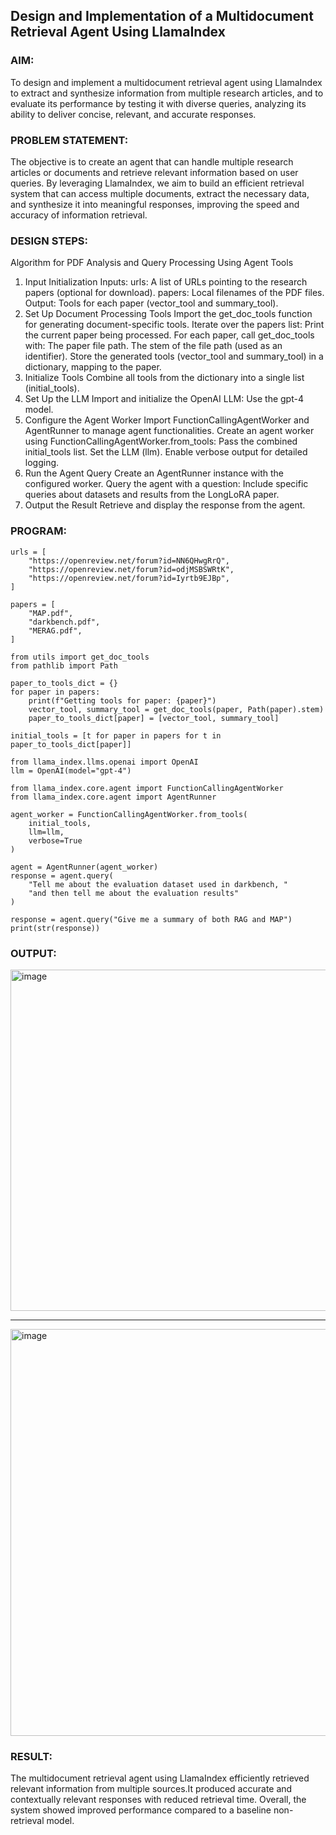 ## Design and Implementation of a Multidocument Retrieval Agent Using LlamaIndex

### AIM:
To design and implement a multidocument retrieval agent using LlamaIndex to extract and synthesize information from multiple research articles, and to evaluate its performance by testing it with diverse queries, analyzing its ability to deliver concise, relevant, and accurate responses.

### PROBLEM STATEMENT:
The objective is to create an agent that can handle multiple research articles or documents and retrieve relevant information based on user queries. By leveraging LlamaIndex, we aim to build an efficient retrieval system that can access multiple documents, extract the necessary data, and synthesize it into meaningful responses, improving the speed and accuracy of information retrieval.
### DESIGN STEPS:

Algorithm for PDF Analysis and Query Processing Using Agent Tools
1. Input Initialization
Inputs:
urls: A list of URLs pointing to the research papers (optional for download).
papers: Local filenames of the PDF files.
Output:
Tools for each paper (vector_tool and summary_tool).
2. Set Up Document Processing Tools
Import the get_doc_tools function for generating document-specific tools.
Iterate over the papers list:
Print the current paper being processed.
For each paper, call get_doc_tools with:
The paper file path.
The stem of the file path (used as an identifier).
Store the generated tools (vector_tool and summary_tool) in a dictionary, mapping to the paper.
3. Initialize Tools
Combine all tools from the dictionary into a single list (initial_tools).
4. Set Up the LLM
Import and initialize the OpenAI LLM:
Use the gpt-4 model.
5. Configure the Agent Worker
Import FunctionCallingAgentWorker and AgentRunner to manage agent functionalities.
Create an agent worker using FunctionCallingAgentWorker.from_tools:
Pass the combined initial_tools list.
Set the LLM (llm).
Enable verbose output for detailed logging.
6. Run the Agent Query
Create an AgentRunner instance with the configured worker.
Query the agent with a question:
Include specific queries about datasets and results from the LongLoRA paper.
7. Output the Result
Retrieve and display the response from the agent.

### PROGRAM:
```
urls = [
    "https://openreview.net/forum?id=NN6QHwgRrQ",
    "https://openreview.net/forum?id=odjMSBSWRtK",
    "https://openreview.net/forum?id=Iyrtb9EJBp",
]

papers = [
    "MAP.pdf",
    "darkbench.pdf",
    "MERAG.pdf",
]

from utils import get_doc_tools
from pathlib import Path

paper_to_tools_dict = {}
for paper in papers:
    print(f"Getting tools for paper: {paper}")
    vector_tool, summary_tool = get_doc_tools(paper, Path(paper).stem)
    paper_to_tools_dict[paper] = [vector_tool, summary_tool]

initial_tools = [t for paper in papers for t in paper_to_tools_dict[paper]]

from llama_index.llms.openai import OpenAI
llm = OpenAI(model="gpt-4")

from llama_index.core.agent import FunctionCallingAgentWorker
from llama_index.core.agent import AgentRunner

agent_worker = FunctionCallingAgentWorker.from_tools(
    initial_tools, 
    llm=llm, 
    verbose=True
)

agent = AgentRunner(agent_worker)
response = agent.query(
    "Tell me about the evaluation dataset used in darkbench, "
    "and then tell me about the evaluation results"
)

response = agent.query("Give me a summary of both RAG and MAP")
print(str(response))
```
### OUTPUT:
<img width="1033" height="546" alt="image" src="https://github.com/user-attachments/assets/017035fd-2265-4516-87c6-0b66efb7c0bd" />

-------------------------------------------------------------------------------------------------
<img width="987" height="651" alt="image" src="https://github.com/user-attachments/assets/8bbe27b1-8ce1-436b-8f06-c0ff39d34c1b" />


### RESULT:
The multidocument retrieval agent using LlamaIndex efficiently retrieved relevant information from multiple sources.It produced accurate and contextually relevant responses with reduced retrieval time.
Overall, the system showed improved performance compared to a baseline non-retrieval model.
